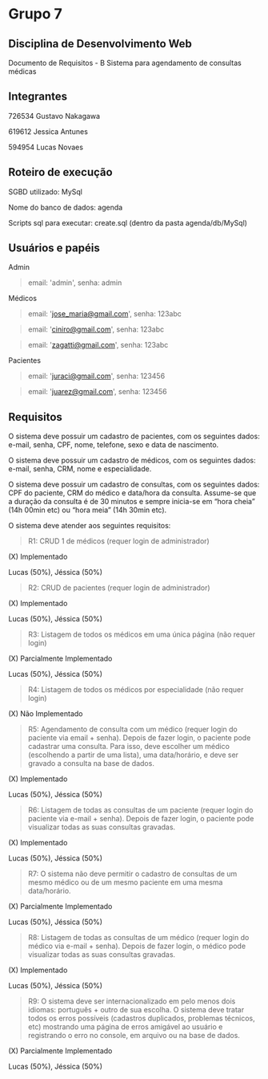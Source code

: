 # Grupo 7
## Disciplina de Desenvolvimento Web

Documento de Requisitos - B
Sistema para agendamento de consultas médicas

## Integrantes

726534 Gustavo Nakagawa

619612 Jessica Antunes

594954 Lucas Novaes


## Roteiro de execução

SGBD utilizado: MySql

Nome do banco de dados: agenda

Scripts sql para executar: create.sql (dentro da pasta agenda/db/MySql)

## Usuários e papéis

Admin

> email: 'admin', senha: admin

Médicos

> email: 'jose_maria@gmail.com', senha: 123abc

> email: 'ciniro@gmail.com', senha: 123abc

> email: 'zagatti@gmail.com', senha: 123abc

Pacientes

> email: 'juraci@gmail.com', senha: 123456

> email: 'juarez@gmail.com', senha: 123456


## Requisitos

O sistema deve possuir um cadastro de pacientes, com os seguintes dados: e-mail, senha, CPF, nome, telefone, sexo e data de nascimento.

O sistema deve possuir um cadastro de médicos, com os seguintes dados: e-mail, senha, CRM, nome e especialidade.

O sistema deve possuir um cadastro de consultas, com os seguintes dados: CPF do paciente, CRM do médico e data/hora da consulta. Assume-se que a duração da consulta é de 30 minutos e sempre inicia-se em “hora cheia” (14h 00min etc) ou “hora meia” (14h 30min etc).

O sistema deve atender aos seguintes requisitos:

> R1: CRUD 1 de médicos (requer login de administrador)

(X) Implementado

Lucas (50%), Jéssica (50%)

> R2: CRUD de pacientes (requer login de administrador)

(X) Implementado

Lucas (50%), Jéssica (50%)

> R3: Listagem de todos os médicos em uma única página (não requer login)

(X) Parcialmente Implementado

Lucas (50%), Jéssica (50%)

> R4: Listagem de todos os médicos por especialidade (não requer login)

(X) Não Implementado

> R5: Agendamento de consulta com um médico (requer login do paciente via email + senha). Depois de fazer login, o paciente pode cadastrar uma consulta. Para isso, deve escolher um médico (escolhendo a partir de uma lista), uma data/horário, e deve ser gravado a consulta na base de dados.

(X) Implementado

Lucas (50%), Jéssica (50%)

> R6: Listagem de todas as consultas de um paciente (requer login do paciente via e-mail + senha). Depois de fazer login, o paciente pode visualizar todas as suas consultas gravadas.

(X) Implementado

Lucas (50%), Jéssica (50%)

> R7: O sistema não deve permitir o cadastro de consultas de um mesmo médico ou de um mesmo paciente em uma mesma data/horário.

(X) Parcialmente Implementado

Lucas (50%), Jéssica (50%)

> R8: Listagem de todas as consultas de um médico (requer login do médico via e-mail + senha). Depois de fazer login, o médico pode visualizar todas as suas consultas gravadas.

(X) Implementado

Lucas (50%), Jéssica (50%)

> R9: O sistema deve ser internacionalizado em pelo menos dois idiomas: português + outro de sua escolha. O sistema deve tratar todos os erros possíveis (cadastros duplicados, problemas técnicos, etc) mostrando uma página de erros amigável ao usuário e registrando o erro no console, em arquivo ou na base de dados.

(X) Parcialmente Implementado

Lucas (50%), Jéssica (50%)

